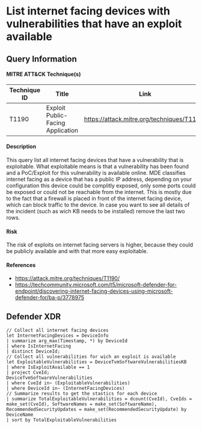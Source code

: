 # List internet facing devices with vulnerabilities that have an exploit available

## Query Information

#### MITRE ATT&CK Technique(s)

| Technique ID | Title    | Link    |
| ---  | --- | --- |
| T1190 | Exploit Public-Facing Application| https://attack.mitre.org/techniques/T1190/ |

#### Description
This query list all internet facing devices that have a vulnerability that is exploitable. What exploitable means is that a vulnerability has been found and a PoC/Exploit for this vulnerability is available online. MDE classifies internet facing as a device that has a public IP address, depending on your configuration this device could be complitly exposed, only some ports could be exposed or could not be reachable from the internet. This is mostly due to the fact that a firewall is placed in front of the internet facing device, which can block traffic to the device. In case you want to see all details of the incident (such as wich KB needs to be installed) remove the last two rows. 

#### Risk
The risk of exploits on internet facing servers is higher, because they could be publicly available and with that more easy exploitable. 

#### References
- https://attack.mitre.org/techniques/T1190/
- https://techcommunity.microsoft.com/t5/microsoft-defender-for-endpoint/discovering-internet-facing-devices-using-microsoft-defender-for/ba-p/3778975

## Defender XDR
```
// Collect all internet facing devices
let InternetFacingDevices = DeviceInfo
| summarize arg_max(Timestamp, *) by DeviceId
| where IsInternetFacing
| distinct DeviceId;
// Collect all vulnerabilities for wich an exploit is available
let ExploitableVulnerabilities = DeviceTvmSoftwareVulnerabilitiesKB
| where IsExploitAvailable == 1
| project CveId;
DeviceTvmSoftwareVulnerabilities
| where CveId in~ (ExploitableVulnerabilities)
| where DeviceId in~ (InternetFacingDevices)
// Summarize results to get the stastics for each device
| summarize TotalExploitableVulnerabilities = dcount(CveId), CveIds = make_set(CveId), SoftwareNames = make_set(SoftwareName), RecommendedSecurityUpdates = make_set(RecommendedSecurityUpdate) by DeviceName
| sort by TotalExploitableVulnerabilities
```
